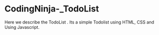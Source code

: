 # CodingNinja-_TodoList
Here we describe the TodoList . Its a simple Todolist using HTML, CSS and Using Javascript.
